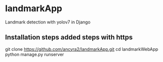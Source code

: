 # landmarkApp
Landmark detection with yolov7 in Django

## Installation steps added steps with https
git clone https://github.com/ancyra2/landmarkApp.git
cd landmarkWebApp
python manage.py runserver

